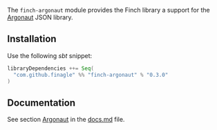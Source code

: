 The `finch-argonaut` module provides the Finch library a support for the [Argonaut](http://argonaut.io) JSON library. 

Installation
------------
Use the following _sbt_ snippet:

```scala
libraryDependencies ++= Seq(
  "com.github.finagle" %% "finch-argonaut" % "0.3.0"
)
```

Documentation
-------------
See section [Argonaut](/docs.md#argonaut) in the [docs.md](/docs.md) file.
